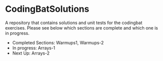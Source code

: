 # CodingBatSolutions

A repository that contains solutions and unit tests for the codingbat exercises. Please see below which sections are complete and which one is in progress.

<ul>
    <li>Completed Sections: Warmups1, Warmups-2</li>
    <li>In progress: Arrays-1</li>
    <li>Next Up: Arrays-2</li>
</ul>
